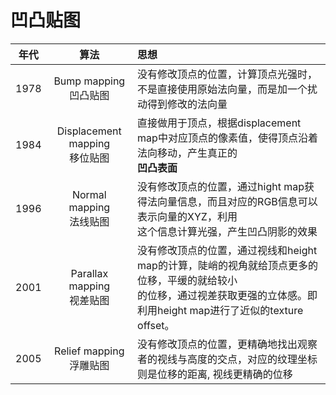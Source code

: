 # 凹凸贴图

| 年代 |              算法               | 思想                                                                                                          |  
|----|:-----------------------------:|:------------------------------------------------------------------------------------------------------------|
| 1978 |     Bump mapping<br/>凹凸贴图     | 没有修改顶点的位置，计算顶点光强时，不是直接使用原始法向量，而是加一个扰动得到修改的法向量                                                               |
| 1984 | Displacement mapping<br/>移位贴图 | 直接做用于顶点，根据displacement map中对应顶点的像素值，使得顶点沿着法向移动，产生真正的<br/>**凹凸表面**                                           |
| 1996 |    Normal mapping<br/>法线贴图    | 没有修改顶点的位置，通过hight map获得法向量信息，而且对应的RGB信息可以表示向量的XYZ，利用<br/>这个信息计算光强，产生凹凸阴影的效果                                 |
| 2001 |   Parallax mapping<br/>视差贴图   | 没有修改顶点的位置，通过视线和height map的计算，陡峭的视角就给顶点更多的位移，平缓的就给较小<br/>的位移，通过视差获取更强的立体感。即利用height map进行了近似的texture offset。 |
| 2005 |    Relief mapping<br/>浮雕贴图    | 没有修改顶点的位置，更精确地找出观察者的视线与高度的交点，对应的纹理坐标则是位移的距离, 视线更精确的位移                                                       |